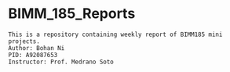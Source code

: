 # BIMM_185_Reports

```
This is a repository containing weekly report of BIMM185 mini projects. 
Author: Bohan Ni
PID: A92087653
Instructor: Prof. Medrano Soto
```

